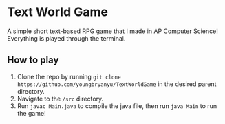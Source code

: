 # Text World Game
A simple short text-based RPG game that I made in AP Computer Science! Everything is played through the terminal.

## How to play
1. Clone the repo by running `git clone https://github.com/youngbryanyu/TextWorldGame` in the desired parent directory. 
2. Navigate to the `/src` directory.
3. Run `javac Main.java` to compile the java file, then run `java Main` to run the game!
